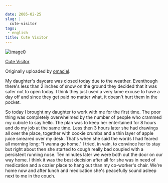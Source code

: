 ```yaml
---

date: 2005-02-25
slug: |
  cute-visitor
tags:
 - english
title: Cute Visitor
---
```


[![image0](http://photos3.flickr.com/5423532_5b706e4bc5_m.jpg)](http://www.flickr.com/photos/25563799@N00/5423532/)

[Cute Visitor](http://www.flickr.com/photos/25563799@N00/5423532/)

Originally uploaded by
[omaciel](http://www.flickr.com/people/25563799@N00/).

My daughter's daycare was closed today due to the weather. Eventhough
there's less than 2 inches of snow on the ground they decided that it
was safer not to open today. I think they just used a very lame excuse
to have a day off and since they get paid no matter what, it doesn't
hurt them in the pocket.

So today I brought my daughter to work with me for the first time. The
poor thing was completely overwhelmed by the number of people who
crammed my cubicle to say hello. The plan was to keep her entertained
for 8 hours and do my job at the same time. Less then 3 hours later she
had drawings all over the place, together with cookie crumbs and a thin
layer of apple juice smeared over my desk. That's when she said the
words I had feared all morning long: "I wanna go home." I tried, in
vain, to convince her to stay but right about then she started to cough
really bad coupled with a persistent running nose. Ten minutes later we
were both out the door on our way home. I think it was the best decision
after all for she was in need of medication and a cozier place to hang
out than my co-worker's chair. We're home now and after lunch and
medication she's peacefully sound asleep next to me in the couch.
